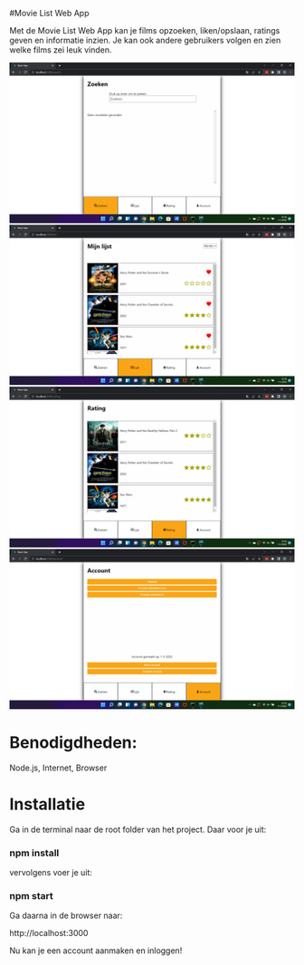 #Movie List Web App

Met de Movie List Web App kan je films opzoeken, liken/opslaan, ratings geven en informatie inzien.
Je kan ook andere gebruikers volgen en zien welke films zei leuk vinden.

![alt text](./readme-images/search.png)
![alt text](./readme-images/list.png)
![alt text](./readme-images/rating.png)
![alt text](./readme-images/account.png)

# Benodigdheden:
Node.js,
Internet,
Browser

# Installatie

Ga in de terminal naar de root folder van het project.
Daar voor je uit:

### npm install

vervolgens voer je uit:

### npm start

Ga daarna in de browser naar: 

http://localhost:3000

Nu kan je een account aanmaken en inloggen!